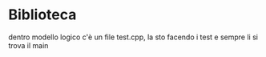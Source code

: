# Biblioteca

dentro modello logico c'è un file test.cpp, 
la sto facendo i test e sempre li si trova il main
